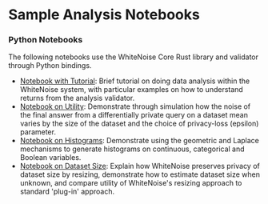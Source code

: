 # Sample Analysis Notebooks

### Python Notebooks 
The following notebooks use the WhiteNoise Core Rust library and validator through Python bindings.

* [Notebook with Tutorial](https://github.com/opendifferentialprivacy/whitenoise-samples/blob/master/analysis/basic_data_analysis.ipynb):  Brief tutorial on doing data analysis within the WhiteNoise system, with particular examples on how to understand returns from the analysis validator.
* [Notebook on Utility](https://github.com/opendifferentialprivacy/whitenoise-samples/blob/master/analysis/utility_laplace_mean.ipynb): Demonstrate through simulation how the noise of the final answer from a differentially private query on a dataset mean varies by the size of the dataset and the choice of privacy-loss (epsilon) parameter.
* [Notebook on Histograms](https://github.com/opendifferentialprivacy/whitenoise-samples/blob/master/analysis/histograms.ipynb): Demonstrate using the geometric and Laplace mechanisms to generate histograms on continuous, categorical and Boolean variables.
* [Notebook on Dataset Size](https://github.com/opendifferentialprivacy/whitenoise-samples/blob/master/analysis/unknown_dataset_size.ipynb):  Explain how WhiteNoise preserves privacy of dataset size by resizing, demonstrate how to estimate dataset size when unknown, and compare utility of WhiteNoise's resizing approach to standard 'plug-in' approach.
